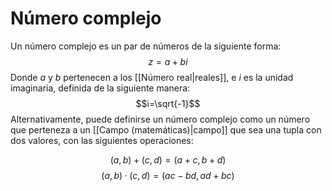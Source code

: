 # Número complejo

Un número complejo es un par de números de la siguiente forma: 
$$z = a+bi$$
Donde $a$ y $b$ pertenecen a los [[Número real|reales]], e $i$ es la unidad imaginaria, definida de la siguiente manera:
$$i=\sqrt{-1}$$
Alternativamente, puede definirse un número complejo como un número que perteneza a un [[Campo (matemáticas)|campo]] que sea una tupla con dos valores, con las siguientes operaciones:

$$(a,b)+(c,d) = (a+c,b+d)$$
$$(a,b)·(c,d) = (ac-bd,ad+bc)$$

